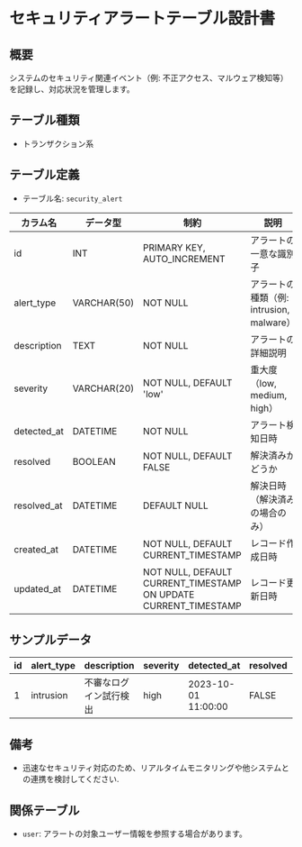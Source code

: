 # セキュリティアラートテーブル設計書

## 概要
システムのセキュリティ関連イベント（例: 不正アクセス、マルウェア検知等）を記録し、対応状況を管理します。

## テーブル種類
- トランザクション系

## テーブル定義
- テーブル名: `security_alert`

| カラム名    | データ型     | 制約                                                   | 説明                                          |
|-------------|--------------|--------------------------------------------------------|-----------------------------------------------|
| id          | INT          | PRIMARY KEY, AUTO_INCREMENT                            | アラートの一意な識別子                          |
| alert_type  | VARCHAR(50)  | NOT NULL                                               | アラートの種類（例: intrusion, malware）       |
| description | TEXT         | NOT NULL                                               | アラートの詳細説明                             |
| severity    | VARCHAR(20)  | NOT NULL, DEFAULT 'low'                                | 重大度（low, medium, high）                    |
| detected_at | DATETIME     | NOT NULL                                               | アラート検知日時                               |
| resolved    | BOOLEAN      | NOT NULL, DEFAULT FALSE                                | 解決済みかどうか                               |
| resolved_at | DATETIME     | DEFAULT NULL                                           | 解決日時（解決済みの場合のみ）                 |
| created_at  | DATETIME     | NOT NULL, DEFAULT CURRENT_TIMESTAMP                    | レコード作成日時                              |
| updated_at  | DATETIME     | NOT NULL, DEFAULT CURRENT_TIMESTAMP ON UPDATE CURRENT_TIMESTAMP | レコード更新日時            |

## サンプルデータ
| id | alert_type | description          | severity | detected_at         | resolved | resolved_at         | created_at           | updated_at           |
|----|------------|----------------------|----------|---------------------|----------|---------------------|----------------------|----------------------|
| 1  | intrusion  | 不審なログイン試行検出 | high     | 2023-10-01 11:00:00 | FALSE    | NULL                | 2023-10-01 11:00:00 | 2023-10-01 11:00:00  |

## 備考
- 迅速なセキュリティ対応のため、リアルタイムモニタリングや他システムとの連携を検討してください.

## 関係テーブル
- `user`: アラートの対象ユーザー情報を参照する場合があります。
